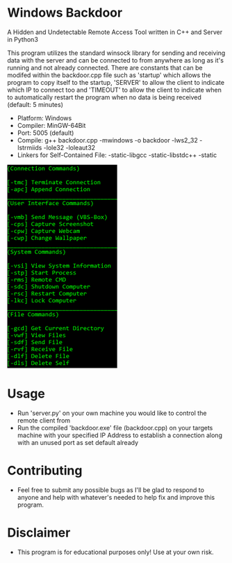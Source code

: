 # Windows Backdoor
A Hidden and Undetectable Remote Access Tool written in C++ and Server in Python3

This program utilizes the standard winsock library for sending and receiving data with the server and can be connected to from anywhere as long as it's running and not already connected. There are constants that can be modifed within the backdoor.cpp file such as 'startup' which allows the program to copy itself to the startup, 'SERVER' to allow the client to indicate which IP to connect too and 'TIMEOUT' to allow the client to indicate when to automatically restart the program when no data is being received (default: 5 minutes)

-  Platform: Windows
-  Compiler: MinGW-64Bit
-  Port: 5005 (default)
-  Compile: g++ backdoor.cpp -mwindows -o backdoor -lws2_32 -lstrmiids -lole32 -loleaut32
-  Linkers for Self-Contained File: -static-libgcc -static-libstdc++ -static

![](commands.png)
# Usage
- Run 'server.py' on your own machine you would like to control the remote client from
- Run the compiled 'backdoor.exe' file (backdoor.cpp) on your targets machine with your specified IP Address to establish a connection along with an unused port as set default already

# Contributing
- Feel free to submit any possible bugs as I'll be glad to respond to anyone and help with whatever's needed to help fix and improve this program.

# Disclaimer
- This program is for educational purposes only! Use at your own risk.

